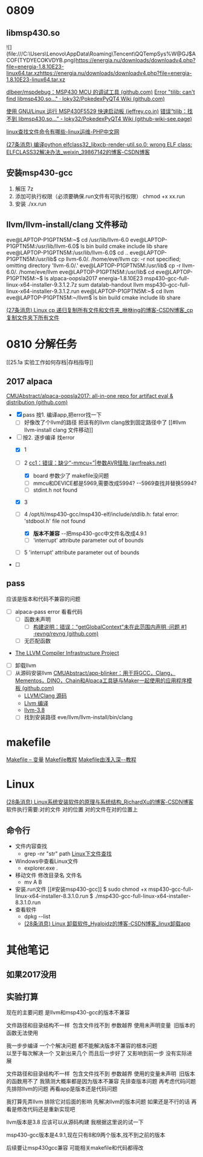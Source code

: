# 0809

## libmsp430.so
![](file:///C:\Users\Lenovo\AppData\Roaming\Tencent\QQTempSys\%W@GJ$ACOF(TYDYECOKVDYB.png)https://energia.nu/downloads/downloadv4.php?file=energia-1.8.10E23-linux64.tar.xzhttps://energia.nu/downloads/downloadv4.php?file=energia-1.8.10E23-linux64.tar.xz

[dlbeer/mspdebug：MSP430 MCU 的调试工具 (github.com)](https://github.com/dlbeer/mspdebug)
[Error "tilib: can't find libmsp430.so..." · loky32/PokedexPyQT4 Wiki (github.com)](https://github.com/loky32/PokedexPyQT4/wiki/Error-%22tilib:-can't-find-libmsp430.so...%22)

[使用 GNU/Linux 运行 MSP430F5529 快速启动板 (jeffrey.co.in)](https://jeffrey.co.in/blog/2014/03/running-msp430f5529-launchpad-on-gnulinux/)
[错误“tilib：找不到 libmsp430.so...” - loky32/PokedexPyQT4 Wiki (github-wiki-see.page)](https://github-wiki-see.page/m/loky32/PokedexPyQT4/wiki/Error-%22tilib%3A-can%27t-find-libmsp430.so...%22)

[linux查找文件命令有哪些-linux运维-PHP中文网](https://www.php.cn/linux-475644.html)

[(27条消息) 编译python elfclass32_libxcb-render-util.so.0: wrong ELF class: ELFCLASS32解决办法_weixin_39867142的博客-CSDN博客](https://blog.csdn.net/weixin_39867142/article/details/111074169?spm=1001.2101.3001.6661.1&utm_medium=distribute.pc_relevant_t0.none-task-blog-2%7Edefault%7ECTRLIST%7ERate-1-111074169-blog-112672368.pc_relevant_default&depth_1-utm_source=distribute.pc_relevant_t0.none-task-blog-2%7Edefault%7ECTRLIST%7ERate-1-111074169-blog-112672368.pc_relevant_default&utm_relevant_index=1)

## 安装msp430-gcc
1. 解压
7z
2. 添加可执行权限（必须要确保.run文件有可执行权限）
chmod +x xx.run
3. 安装
./xx.run


## llvm/llvm-install/clang 文件移动
eve@LAPTOP-P1GPTN5M:~$ cd /usr/lib/llvm-6.0
eve@LAPTOP-P1GPTN5M:/usr/lib/llvm-6.0$ ls
bin  build  cmake  include  lib  share
eve@LAPTOP-P1GPTN5M:/usr/lib/llvm-6.0$ cd ..
eve@LAPTOP-P1GPTN5M:/usr/lib$ cp llvm-6.0/. /home/eve/llvm
cp: -r not specified; omitting directory 'llvm-6.0/.'
eve@LAPTOP-P1GPTN5M:/usr/lib$ cp -r llvm-6.0/. /home/eve/llvm
eve@LAPTOP-P1GPTN5M:/usr/lib$ cd
eve@LAPTOP-P1GPTN5M:~$ ls
alpaca-oopsla2017  energia-1.8.10E23  msp430-gcc-full-linux-x64-installer-9.3.1.2.7z   sum
datalab-handout    llvm               msp430-gcc-full-linux-x64-installer-9.3.1.2.run
eve@LAPTOP-P1GPTN5M:~$ cd llvm
eve@LAPTOP-P1GPTN5M:~/llvm$ ls
bin  build  cmake  include  lib  share

[(27条消息) Linux cp 递归复制所有文件和文件夹_咻咻ing的博客-CSDN博客_cp复制文件夹下所有文件](https://xiuxiuing.blog.csdn.net/article/details/112221897?spm=1001.2101.3001.6661.1&utm_medium=distribute.pc_relevant_t0.none-task-blog-2%7Edefault%7ECTRLIST%7ERate-1-112221897-blog-111400469.pc_relevant_aa_2&depth_1-utm_source=distribute.pc_relevant_t0.none-task-blog-2%7Edefault%7ECTRLIST%7ERate-1-112221897-blog-111400469.pc_relevant_aa_2&utm_relevant_index=1)


# 0810 分解任务
[[25.1a 实验工作如何存档|存档指导]]
## 2017 alpaca
[CMUAbstract/alpaca-oopsla2017: all-in-one repo for artifact eval & distribution (github.com)](https://github.com/CMUAbstract/alpaca-oopsla2017)
- [x] pass 按1. 编译app,把error找一下
	- [ ] 好像改了个llvm的路径 把该有的llvm clang放到固定路径中了  [[#llvm llvm-install clang 文件移动]]
- [ ] 按2. 逐步编译 找error
	- [x] 1
	- [ ] 2 [cc1：错误：缺少“-mmcu=”|参数AVR怪胎 (avrfreaks.net)](https://www.avrfreaks.net/forum/cc1-error-missing-argument-mmcu)
		- [x] board 参数少了 makefile没问题
		- [ ] mmcu和DEVICE都是5969,需要改成5994? --5969查找并替换5994?
		- [ ] stdint.h not found
	- [x] 3
	- [ ] 4 /opt/ti/msp430-gcc/msp430-elf/include/stdlib.h: fatal error: 'stdbool.h' file not found
		- [x] **版本不兼容**   --把msp430-gcc中文件名改成4.9.1
		- [ ] 'interrupt' attribute parameter out of bounds
	- [ ] 5 'interrupt' attribute parameter out of bounds
		

- [ ] 
## pass
应该是版本和代码不兼容的问题
- [ ] alpaca-pass error 看看代码 
	- [ ] 函数未声明
		- [ ] [构建说明：错误：“getGlobalContext”未在此范围内声明 ·问题 #1 ·revng/revng (github.com)](https://github.com/revng/revng/issues/1)
	- [ ] 无匹配函数
- [The LLVM Compiler Infrastructure Project](https://llvm.org/)
- [ ] 卸载llvm 
- [ ] 从源码安装llvm
	[CMUAbstract/app-blinker：用于将GCC，Clang，Mementos，DINO，Chain和Alpaca工具链与Maker一起使用的应用程序模板 (github.com)](https://github.com/CMUAbstract/app-blinker)
	-   [LLVM/Clang 源码](http://llvm.org/)
	- [Llvm 编译](https://blog.csdn.net/Night_ZW/article/details/108359715)
	- [llvm-3.8](https://blog.csdn.net/mchtnwn/article/details/56676163)
	- [ ] 找到安装路径
		eve/llvm/llvm-install/bin/clang

# makefile
[Makefile – 变量](https://www.qikegu.com/docs/1832)
[Makefile教程](https://blog.csdn.net/weixin_38391755/article/details/80380786)
[Makefile由浅入深--教程](https://zhuanlan.zhihu.com/p/47390641)

# Linux 
[(28条消息) Linux系统安装软件的原理与系统结构_RichardXu的博客-CSDN博客](https://blog.csdn.net/topasstem8/article/details/7103546)
	软件执行需要:对的文件 对的位置 对的文件在对的位置上 

## 命令行
- 文件内容查找 
	- grep -nr "str" path [Linux下文件查找](https://cloud.tencent.com/developer/article/1687734)
- Windows中查看Linux文件 
	- explorer.exe .  
- 移动文件 修改目录名 文件名  
	- mv A B
- 安装.run文件 [[#安装msp430-gcc]]
	$ sudo chmod +x msp430-gcc-full-linux-x64-installer-8.3.1.0.run
	$ ./msp430-gcc-full-linux-x64-installer-8.3.1.0.run
- 查看软件 
	- dpkg --list
	- [(28条消息) Linux 卸载软件_Hyaloidz的博客-CSDN博客_linux卸载app](https://blog.csdn.net/Hyaloidz/article/details/80144555)

# 其他笔记
## 如果2017没用

## 实验打算
现在的主要问题 是llvm和msp430-gcc的版本不兼容

文件路径和目录结构不一样  包含文件找不到  参数越界
使用未声明变量  旧版本的函数无法使用

我一步步编译 一个个解决问题 都不能解决版本不兼容的根本问题  
以至于每次解决一个 又新出来几个 而且后一步好了 又影响到前一步 没有实际进展

文件路径和目录结构不一样  包含文件找不到  参数越界
使用的变量未声明  旧版本的函数用不了
我猜测大概率都是因为版本不兼容 先排查版本问题 再考虑代码问题
先排除llvm的问题 再看app是版本还是代码问题 



我打算先弄llvm 排除它对后面的影响 
先解决llvm的版本问题 如果还是不行的话 再看是修改代码还是重新实现吧

llvm版本是3.8 应该可以从源码构建
我根据这里说的试一下

msp430-gcc版本是4.9.1,现在只有8和9两个版本,找不到之前的版本

后续要让msp430gcc兼容 可能相关makefile和代码都得改

